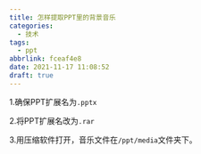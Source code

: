 ```yaml
---
title: 怎样提取PPT里的背景音乐
categories:
  - 技术
tags:
  - ppt
abbrlink: fceaf4e8
date: 2021-11-17 11:08:52
draft: true
---
```


1.确保PPT扩展名为`.pptx`

2.将PPT扩展名改为`.rar`

3.用压缩软件打开，音乐文件在`/ppt/media`文件夹下。
